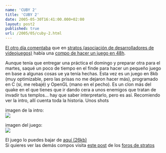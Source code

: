 ```yaml
---
name: 'CUBY 2'
title: 'CUBY 2'
date: 2005-05-30T16:41:00.000+02:00
layout: post2
published: true
url: /2005/05/cuby-2.html
---
```


[El otro día comentaba](http://blep.blogspot.com/2005/05/48h.html) que en [stratos (asociación de desarrolladores de videojuegos)](http://www.stratos-ad.com) había una [compo de hacer un juego en 48h](http://blep.blogspot.com/2005/05/48h.html).  
  
Aunque tenía que entregar una práctica el domingo y preparar otra para el martes, saqué un poco de tiempo en el finde para hacer un pequeño juego en base a algunas cosas ue ya tenía hechas. Esta vez es un juego en 8kb (muy optimizable, pero las prisas no me dejaron hacer más), programado en C (sí, me rebajé) y OpenGL (mano en el pecho). Es un clon más del quake en el que tienes que ir dando cera a unos enemigos que tratan de invadir tus templos... hay que saber interpretarlo, pero es así. Recomiendo ver la intro, allí cuenta toda la historia. Unos shots  
  
imagen de la intro:  
![](http://www.tel.uva.es/personales/jsanfer/stratos/cuby2_1_v1.PNG)  
  
  
  
  
  
imagen del juego:  
![](http://www.tel.uva.es/personales/jsanfer/stratos/cuby2_2_v0.PNG)  
  
El juego lo puedes bajar de [aquí (26kb)](http://www.tel.uva.es/personales/jsanfer/stratos/cuby2_v0.zip)  
Si quieres ver las demás compos visita [este post](http://www.stratos-ad.com/forums/index.php?act=ST&f=42&t=4736) de los [foros de stratos](http://www.stratos-ad.com/forums/)